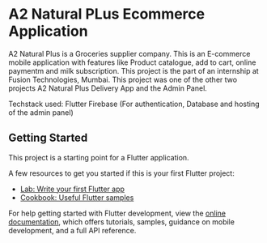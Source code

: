 # A2 Natural PLus Ecommerce Application 

A2 Natural Plus is a Groceries supplier company. This is an E-commerce mobile application with features like Product catalogue, add to cart, online paymentm and milk 
subscription. This project is the part of an internship at Fusion Technologies, Mumbai. This project was one of the other two projects A2 Natural Plus Delivery App and the Admin Panel.

Techstack used: 
  Flutter
  Firebase (For authentication, Database and hosting of the admin panel)

## Getting Started

This project is a starting point for a Flutter application.

A few resources to get you started if this is your first Flutter project:

- [Lab: Write your first Flutter app](https://docs.flutter.dev/get-started/codelab)
- [Cookbook: Useful Flutter samples](https://docs.flutter.dev/cookbook)

For help getting started with Flutter development, view the
[online documentation](https://docs.flutter.dev/), which offers tutorials,
samples, guidance on mobile development, and a full API reference.
